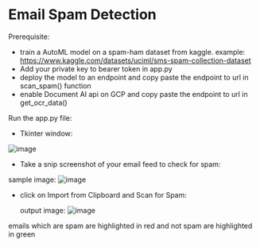 # Email Spam Detection

Prerequisite:
- train a AutoML model on a spam-ham dataset from kaggle. example: https://www.kaggle.com/datasets/uciml/sms-spam-collection-dataset
- Add your private key to bearer token in app.py
- deploy the model to an endpoint and copy paste the endpoint to url in scan_spam() function
- enable Document AI api on GCP and copy paste the endpoint to url in get_ocr_data()

Run the app.py file:
- Tkinter window:
  
![image](https://github.com/adityarao1612/GCP-Email-spam-detection/assets/92964413/5d5bef53-c2e5-43c0-8efb-d7641092bbba)

- Take a snip screenshot of your email feed to check for spam:
  
sample image:
![image](https://github.com/adityarao1612/GCP-Email-spam-detection/assets/92964413/7216461c-1edd-4bc1-a301-2e2820eab5ed)

- click on Import from Clipboard and Scan for Spam:
  
  output image:
![image](https://github.com/adityarao1612/GCP-Email-spam-detection/assets/92964413/f93c44db-44cf-4b39-82d8-7cb28c9aec66)

emails which are spam are highlighted in red and not spam are highlighted in green
